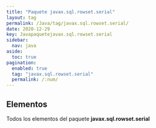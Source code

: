 ```yaml
---
title: "Paquete javax.sql.rowset.serial"
layout: tag
permalink: /Java/tag/javax.sql.rowset.serial/
date: 2020-12-29
key: Javapaquetejavax.sql.rowset.serial
sidebar: 
  nav: java
aside: 
  toc: true
pagination: 
  enabled: true
  tag: "javax.sql.rowset.serial"
  permalink: /:num/
---
```


<h2>Elementos</h2>
Todos los elementos del paquete <strong>javax.sql.rowset.serial</strong>
